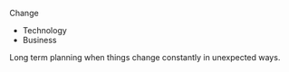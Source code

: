Change
- Technology
- Business

Long term planning when things change constantly in unexpected ways. 

